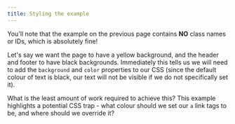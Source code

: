 ```yaml
---
title: Styling the example
---
```


You'll note that the example on the previous page contains **NO** class names or IDs, which is absolutely fine! 

Let's say we want the page to have a yellow background, and the header and footer to have black backgrounds. Immediately this tells us we will need to add the `background` and `color` properties to our CSS (since the default colour of text is black, our text will not be visible if we do not specifically set it).

What is the least amount of work required to achieve this? This example highlights a potential CSS trap - what colour should we set our `a` link tags to be, and where should we override it?

